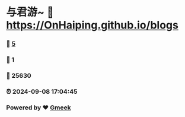 # 与君游~ :link: https://OnHaiping.github.io/blogs 
### :page_facing_up: [5](https://OnHaiping.github.io/blogs/tag.html) 
### :speech_balloon: 1 
### :hibiscus: 25630 
### :alarm_clock: 2024-09-08 17:04:45 
### Powered by :heart: [Gmeek](https://github.com/Meekdai/Gmeek)
